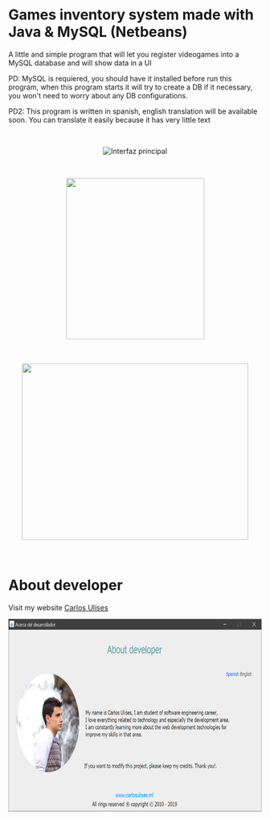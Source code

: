 # Games inventory system made with Java & MySQL (Netbeans)

A little and simple program that will let you register videogames into a MySQL database and will show data in a UI

PD: MySQL is requiered, you should have it installed before run this program, when this program starts it will try to create a DB if it necessary, you won't need to worry about any DB configurations.

PD2: This program is written in spanish, english translation will be available soon. You can translate it easily because it has very little text

<br/>
<p align="center">
<img width="319" height="278" src="https://raw.githubusercontent.com/CarlosUlisesOchoa/Sistema-de-inventario-videojuegos-MySQL/master/project%20images/2019-04-24_09h06_50.png" alt="Interfaz principal" />
</p> <br/>

<p align="center">
<img width="275" height="320" src="https://raw.githubusercontent.com/CarlosUlisesOchoa/Sistema-de-inventario-videojuegos-MySQL/master/project%20images/2019-04-24_09h07_29.png" />
</p>

<br/>
<p align="center">
<img width="450" height="350" src="https://raw.githubusercontent.com/CarlosUlisesOchoa/Sistema-de-inventario-videojuegos-MySQL/master/project%20images/2019-04-24_09h08_31.png" />
</p> <br/>

# About developer

Visit my website [Carlos Ulises](http://www.carlosulises.ml)

<p align="center">
<a href="http://www.carlosulises.ml" target="_BLANK">
<img width="700" height="382" src="https://github.com/CarlosUlisesOchoa/Calculador-de-integrales-definidas-java/blob/master/project%20images/dev.png?raw=true" />
</a>
</p>
